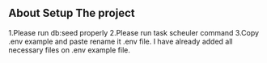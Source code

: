 
## About Setup The project 
1.Please run db:seed properly 
2.Please run task scheuler command
3.Copy .env example and paste rename it .env file. I have already added all necessary files on .env example file.

